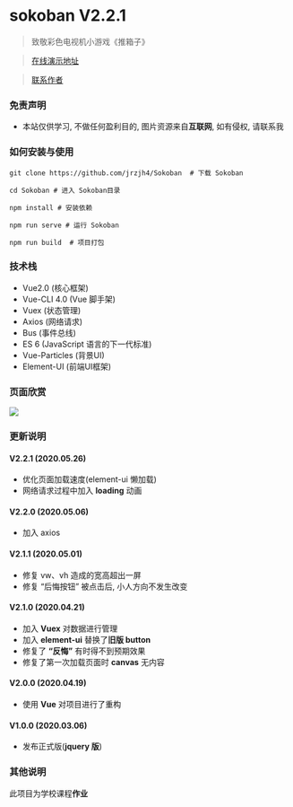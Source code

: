 # sokoban V2.2.1

> 致敬彩色电视机小游戏《推箱子》

> <a href="https://game.itzjh.cn" target="_blank">在线演示地址</a>

> <a href="https://www.itzjh.cn/images/wechat.jpeg" target="_blank">联系作者</a>

### 免责声明

* 本站仅供学习, 不做任何盈利目的, 图片资源来自**互联网**, 如有侵权, 请联系我

### 如何安装与使用

```shell
git clone https://github.com/jrzjh4/Sokoban  # 下载 Sokoban

cd Sokoban # 进入 Sokoban目录

npm install # 安装依赖

npm run serve # 运行 Sokoban

npm run build  # 项目打包
```

### 技术栈

* Vue2.0 (核心框架)
* Vue-CLI 4.0 (Vue 脚手架)
* Vuex (状态管理)
* Axios (网络请求)
* Bus (事件总线)
* ES 6 (JavaScript 语言的下一代标准)
* Vue-Particles (背景UI)
* Element-UI (前端UI框架)

### 页面欣赏

<img src="https://github.com/jrzjh4/Sokoban/blob/master/img01.png">

### 更新说明

#### V2.2.1 (2020.05.26)

* 优化页面加载速度(element-ui 懒加载)
* 网络请求过程中加入 **loading** 动画

#### V2.2.0 (2020.05.06)

* 加入 axios

#### V2.1.1 (2020.05.01)

* 修复 vw、vh 造成的宽高超出一屏
* 修复 “后悔按钮” 被点击后, 小人方向不发生改变

#### V2.1.0 (2020.04.21)

* 加入 **Vuex** 对数据进行管理
* 加入 **element-ui** 替换了**旧版 button**
* 修复了 **“反悔”** 有时得不到预期效果
* 修复了第一次加载页面时 **canvas** 无内容

#### V2.0.0 (2020.04.19)

* 使用 **Vue** 对项目进行了重构

#### V1.0.0 (2020.03.06)

* 发布正式版(**jquery 版**)


### 其他说明

此项目为学校课程**作业**
